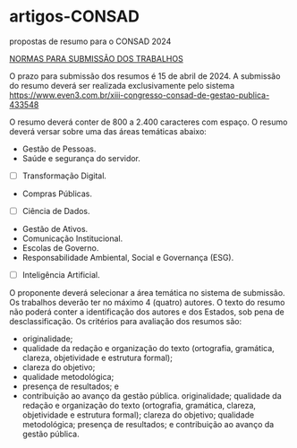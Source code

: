 # artigos-CONSAD
propostas de resumo para o CONSAD 2024


[NORMAS PARA SUBMISSÃO DOS TRABALHOS](https://www.congressoconsad2024.com.br/trabalhos)

O prazo para submissão dos resumos é 15 de abril de 2024. 
A submissão do resumo deverá ser realizada exclusivamente pelo sistema https://www.even3.com.br/xiii-congresso-consad-de-gestao-publica-433548

O resumo deverá conter de 800 a 2.400 caracteres com espaço.
O resumo deverá versar sobre uma das áreas temáticas abaixo:

- Gestão de Pessoas. 
- Saúde e segurança do servidor.
- [ ] Transformação Digital.
- Compras Públicas.
- [ ] Ciência de Dados.
- Gestão de Ativos.
- Comunicação Institucional. 
- Escolas de Governo.
- Responsabilidade Ambiental, Social e Governança (ESG).
- [ ] Inteligência Artificial.

O proponente deverá selecionar a área temática no sistema de submissão.
Os trabalhos deverão ter no máximo 4 (quatro) autores.
O texto do resumo não poderá conter a identificação dos autores e dos Estados, sob pena de desclassificação.
Os critérios para avaliação dos resumos são: 

- originalidade; 
- qualidade da redação e organização do texto (ortografia, gramática, clareza, objetividade e estrutura formal); 
- clareza do objetivo; 
- qualidade metodológica; 
- presença de resultados; e 
- contribuição ao avanço da gestão pública.
originalidade; 
qualidade da redação e organização do texto (ortografia, gramática, clareza, objetividade e estrutura formal); 
clareza do objetivo; 
qualidade metodológica; 
presença de resultados; e 
contribuição ao avanço da gestão pública.

